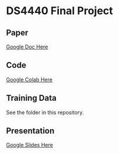 # DS4440 Final Project

## Paper
[Google Doc Here](https://docs.google.com/document/d/1_L5R0IAFU0vAxjRKIGxb6fjag5q-s3Mlpi9D2O-3spg/edit#heading=h.8ztrrplg4m1f)

## Code
[Google Colab Here](https://colab.research.google.com/drive/1qRZbXEZ3Q8qgB0yFp76NqwMSfUdR-12r#scrollTo=7UbUx5R6Emqr)

## Training Data
See the folder in this repository. 

## Presentation
[Google Slides Here](https://docs.google.com/presentation/d/1eSikbJW7pDmtWbU4pRWVKWq2HS3RyaU9D3IUQQXJBWw/edit#slide=id.p)
